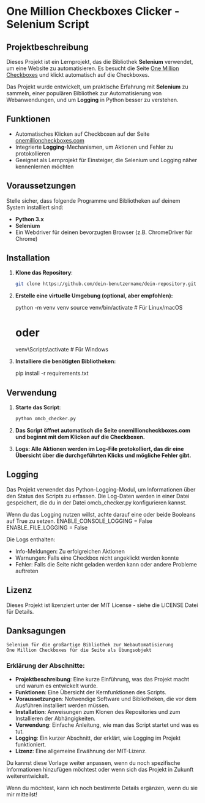 # One Million Checkboxes Clicker - Selenium Script

## Projektbeschreibung

Dieses Projekt ist ein Lernprojekt, das die Bibliothek **Selenium** verwendet, um eine Website zu automatisieren. Es besucht die Seite [One Million Checkboxes](https://onemillioncheckboxes.com) und klickt automatisch auf die Checkboxes. 

Das Projekt wurde entwickelt, um praktische Erfahrung mit **Selenium** zu sammeln, einer populären Bibliothek zur Automatisierung von Webanwendungen, und um **Logging** in Python besser zu verstehen. 

## Funktionen

- Automatisches Klicken auf Checkboxen auf der Seite [onemillioncheckboxes.com](https://onemillioncheckboxes.com)
- Integrierte **Logging**-Mechanismen, um Aktionen und Fehler zu protokollieren
- Geeignet als Lernprojekt für Einsteiger, die Selenium und Logging näher kennenlernen möchten

## Voraussetzungen

Stelle sicher, dass folgende Programme und Bibliotheken auf deinem System installiert sind:

- **Python 3.x**
- **Selenium**
- Ein Webdriver für deinen bevorzugten Browser (z.B. ChromeDriver für Chrome)

## Installation

1. **Klone das Repository**:

   ```bash
   git clone https://github.com/dein-benutzername/dein-repository.git

2. **Erstelle eine virtuelle Umgebung (optional, aber empfohlen):**

    python -m venv venv
    source venv/bin/activate    # Für Linux/macOS
    # oder 
    venv\Scripts\activate       # Für Windows

3. **Installiere die benötigten Bibliotheken:**

    pip install -r requirements.txt


## Verwendung

1. **Starte das Script**:

    ```bash
    python omcb_checker.py

2. **Das Script öffnet automatisch die Seite onemillioncheckboxes.com und beginnt mit dem Klicken auf die Checkboxen.**

3. **Logs: Alle Aktionen werden im Log-File protokolliert, das dir eine Übersicht über die durchgeführten Klicks und mögliche Fehler gibt.**

## Logging

Das Projekt verwendet das Python-Logging-Modul, um Informationen über den Status des Scripts zu erfassen. Die Log-Daten werden in einer Datei gespeichert, die du in der Datei omcb_checker.py konfigurieren kannst.

Wenn du das Logging nutzen willst, achte darauf eine oder beide Booleans auf True zu setzen.
ENABLE_CONSOLE_LOGGING = False
ENABLE_FILE_LOGGING = False


Die Logs enthalten:

- Info-Meldungen: Zu erfolgreichen Aktionen
- Warnungen: Falls eine Checkbox nicht angeklickt werden konnte
- Fehler: Falls die Seite nicht geladen werden kann oder andere Probleme auftreten

## Lizenz

Dieses Projekt ist lizenziert unter der MIT License - siehe die LICENSE Datei für Details.


## Danksagungen

    Selenium für die großartige Bibliothek zur Webautomatisierung
    One Million Checkboxes für die Seite als Übungsobjekt


### Erklärung der Abschnitte:
- **Projektbeschreibung**: Eine kurze Einführung, was das Projekt macht und warum es entwickelt wurde.
- **Funktionen**: Eine Übersicht der Kernfunktionen des Scripts.
- **Voraussetzungen**: Notwendige Software und Bibliotheken, die vor dem Ausführen installiert werden müssen.
- **Installation**: Anweisungen zum Klonen des Repositories und zum Installieren der Abhängigkeiten.
- **Verwendung**: Einfache Anleitung, wie man das Script startet und was es tut.
- **Logging**: Ein kurzer Abschnitt, der erklärt, wie Logging im Projekt funktioniert.
- **Lizenz**: Eine allgemeine Erwähnung der MIT-Lizenz.

Du kannst diese Vorlage weiter anpassen, wenn du noch spezifische Informationen hinzufügen möchtest oder wenn sich das Projekt in Zukunft weiterentwickelt.

Wenn du möchtest, kann ich noch bestimmte Details ergänzen, wenn du sie mir mitteilst!